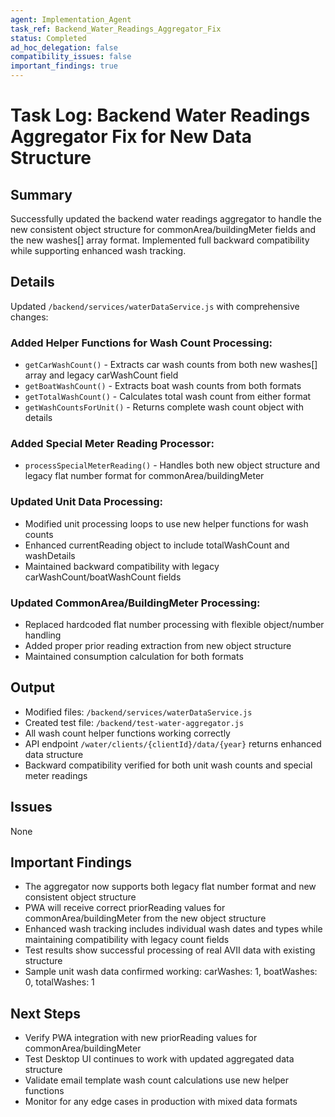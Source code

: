 ```yaml
---
agent: Implementation_Agent
task_ref: Backend_Water_Readings_Aggregator_Fix
status: Completed
ad_hoc_delegation: false
compatibility_issues: false
important_findings: true
---
```


# Task Log: Backend Water Readings Aggregator Fix for New Data Structure

## Summary
Successfully updated the backend water readings aggregator to handle the new consistent object structure for commonArea/buildingMeter fields and the new washes[] array format. Implemented full backward compatibility while supporting enhanced wash tracking.

## Details
Updated `/backend/services/waterDataService.js` with comprehensive changes:

### Added Helper Functions for Wash Count Processing:
- `getCarWashCount()` - Extracts car wash counts from both new washes[] array and legacy carWashCount field
- `getBoatWashCount()` - Extracts boat wash counts from both formats  
- `getTotalWashCount()` - Calculates total wash count from either format
- `getWashCountsForUnit()` - Returns complete wash count object with details

### Added Special Meter Reading Processor:
- `processSpecialMeterReading()` - Handles both new object structure and legacy flat number format for commonArea/buildingMeter

### Updated Unit Data Processing:
- Modified unit processing loops to use new helper functions for wash counts
- Enhanced currentReading object to include totalWashCount and washDetails
- Maintained backward compatibility with legacy carWashCount/boatWashCount fields

### Updated CommonArea/BuildingMeter Processing:
- Replaced hardcoded flat number processing with flexible object/number handling
- Added proper prior reading extraction from new object structure
- Maintained consumption calculation for both formats

## Output
- Modified files: `/backend/services/waterDataService.js`
- Created test file: `/backend/test-water-aggregator.js`
- All wash count helper functions working correctly
- API endpoint `/water/clients/{clientId}/data/{year}` returns enhanced data structure
- Backward compatibility verified for both unit wash counts and special meter readings

## Issues
None

## Important Findings
- The aggregator now supports both legacy flat number format and new consistent object structure
- PWA will receive correct priorReading values for commonArea/buildingMeter from the new object structure
- Enhanced wash tracking includes individual wash dates and types while maintaining compatibility with legacy count fields
- Test results show successful processing of real AVII data with existing structure
- Sample unit wash data confirmed working: carWashes: 1, boatWashes: 0, totalWashes: 1

## Next Steps
- Verify PWA integration with new priorReading values for commonArea/buildingMeter
- Test Desktop UI continues to work with updated aggregated data structure
- Validate email template wash count calculations use new helper functions
- Monitor for any edge cases in production with mixed data formats